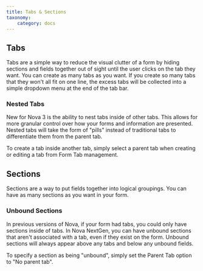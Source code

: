 ```yaml
---
title: Tabs & Sections
taxonomy:
    category: docs
---
```


## Tabs

Tabs are a simple way to reduce the visual clutter of a form by hiding sections and fields together out of sight until the user clicks on the tab they want. You can create as many tabs as you want. If you create so many tabs that they won't all fit on one line, the excess tabs will be collected into a simple dropdown menu at the end of the tab bar.

### Nested Tabs

New for Nova 3 is the ability to nest tabs inside of other tabs. This allows for more granular control over how your forms and information are presented. Nested tabs will take the form of "pills" instead of traditional tabs to differentiate them from the parent tab.

To create a tab inside another tab, simply select a parent tab when creating or editing a tab from Form Tab management.

## Sections

Sections are a way to put fields together into logical groupings. You can have as many sections as you want in your form.

### Unbound Sections

In previous versions of Nova, if your form had tabs, you could only have sections inside of tabs. In Nova NextGen, you can have unbound sections that aren't associated with a tab, even if they exist on the form. Unbound sections will always appear above any tabs and below any unbound fields.

To specify a section as being "unbound", simply set the Parent Tab option to "No parent tab".
